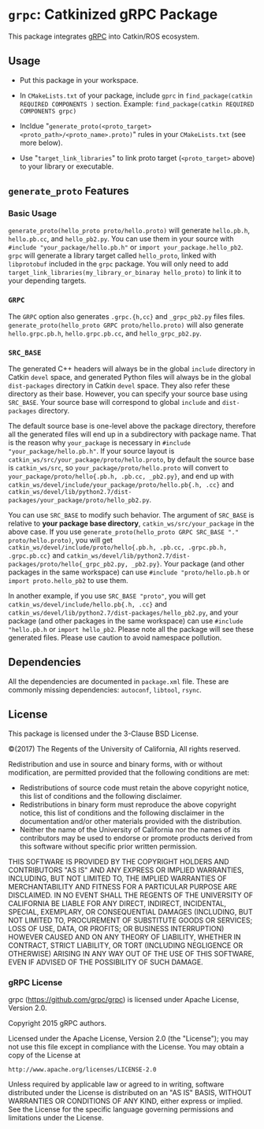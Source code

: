 # `grpc`: Catkinized gRPC Package

This package integrates [gRPC](https://grpc.io) into Catkin/ROS ecosystem.

## Usage

* Put this package in your workspace.

* In `CMakeLists.txt` of your package, include `gprc` in
`find_package(catkin REQUIRED COMPONENTS )` section.
Example: `find_package(catkin REQUIRED COMPONENTS grpc)`

* Incldue "`generate_proto(<proto_target> <proto_path>/<proto_name>.proto)`"
rules in your `CMakeLists.txt` (see more below).

* Use "`target_link_libraries`" to link proto target (`<proto_target>` above)
to your library or executable.

## `generate_proto` Features

### Basic Usage
`generate_proto(hello_proto proto/hello.proto)` will generate `hello.pb.h`,
`hello.pb.cc`, and `hello_pb2.py`. You can use them in your source with
`#include "your_package/hello.pb.h"` or `import your_package.hello_pb2`.
`grpc` will generate a library target called `hello_proto`,
linked with `libprotobuf` included in the `grpc` package.  You will only need to
add `target_link_libraries(my_library_or_binaray hello_proto)` to link it to
your depending targets.

### `GRPC`
The `GRPC` option also generates `.grpc.{h,cc}` and `_grpc_pb2.py` files files.
`generate_proto(hello_proto GRPC proto/hello.proto)` will also generate
`hello.grpc.pb.h`, `hello.grpc.pb.cc`, and `hello_grpc_pb2.py`.

### `SRC_BASE`
The generated C++ headers will always be in the global `include` directory in
Catkin `devel` space, and generated Python files will always be in the global
`dist-packages` directory in Catkin `devel` space. They also refer these
directory as their base. However, you can specify your source base using
`SRC_BASE`. Your source base will correspond to global `include` and
`dist-packages` directory.

The default source base is one-level above the package directory, therefore all
the generated files will end up in a subdirectory with package name. That is the
reason why `your_package` is necessary in `#include "your_package/hello.pb.h"`.
If your source layout is `catkin_ws/src/your_package/proto/hello.proto`, by
default the source base is `catkin_ws/src`, so `your_package/proto/hello.proto`
will convert to `your_package/proto/hello{.pb.h, .pb.cc, _pb2.py}`, and end up
with `catkin_ws/devel/include/your_package/proto/hello.pb{.h, .cc}` and
`catkin_ws/devel/lib/python2.7/dist-packages/your_package/proto/hello_pb2.py`.

You can use `SRC_BASE` to modify such behavior. The argument of `SRC_BASE` is
relative to **your package base directory**, `catkin_ws/src/your_package` in the
above case. If you use
`generate_proto(hello_proto GRPC SRC_BASE "." proto/hello.proto)`, you will get
`catkin_ws/devel/include/proto/hello{.pb.h, .pb.cc, .grpc.pb.h, .grpc.pb.cc}`
and `catkin_ws/devel/lib/python2.7/dist-packages/proto/hello{_grpc_pb2.py,
_pb2.py}`. Your package (and other packages in the same workspace) can use
`#include "proto/hello.pb.h` or `import proto.hello_pb2` to use them.

In another example, if you use `SRC_BASE "proto"`, you will get
`catkin_ws/devel/include/hello.pb{.h, .cc}` and
`catkin_ws/devel/lib/python2.7/dist-packages/hello_pb2.py`, and your package
(and other packages in the same workspace) can use `#include "hello.pb.h`
or `import hello_pb2`. Please note all the package will see these generated
files. Please use caution to avoid namespace pollution.

## Dependencies

All the dependencies are documented in `package.xml` file. These are commonly
missing dependencies: `autoconf`, `libtool`, `rsync`.

## License

This package is licensed under the 3-Clause BSD License.

&copy;(2017) The Regents of the University of California, All rights reserved.

Redistribution and use in source and binary forms, with or without
modification, are permitted provided that the following conditions are met:
* Redistributions of source code must retain the above copyright
  notice, this list of conditions and the following disclaimer.
* Redistributions in binary form must reproduce the above copyright
  notice, this list of conditions and the following disclaimer in the
  documentation and/or other materials provided with the distribution.
* Neither the name of the University of California nor the
  names of its contributors may be used to endorse or promote products
  derived from this software without specific prior written permission.

THIS SOFTWARE IS PROVIDED BY THE COPYRIGHT HOLDERS AND CONTRIBUTORS "AS IS" AND
ANY EXPRESS OR IMPLIED WARRANTIES, INCLUDING, BUT NOT LIMITED TO, THE IMPLIED
WARRANTIES OF MERCHANTABILITY AND FITNESS FOR A PARTICULAR PURPOSE ARE
DISCLAIMED. IN NO EVENT SHALL THE REGENTS OF THE UNIVERSITY OF CALIFORNIA BE
LIABLE FOR ANY DIRECT, INDIRECT, INCIDENTAL, SPECIAL, EXEMPLARY, OR
CONSEQUENTIAL DAMAGES (INCLUDING, BUT NOT LIMITED TO, PROCUREMENT OF SUBSTITUTE
GOODS OR SERVICES; LOSS OF USE, DATA, OR PROFITS; OR BUSINESS INTERRUPTION)
HOWEVER CAUSED AND ON ANY THEORY OF LIABILITY, WHETHER IN CONTRACT, STRICT
LIABILITY, OR TORT (INCLUDING NEGLIGENCE OR OTHERWISE) ARISING IN ANY WAY OUT OF
THE USE OF THIS SOFTWARE, EVEN IF ADVISED OF THE POSSIBILITY OF SUCH DAMAGE.


### gRPC License
grpc (https://github.com/grpc/grpc) is licensed under Apache License, Version
2.0.

Copyright 2015 gRPC authors.

Licensed under the Apache License, Version 2.0 (the "License");
you may not use this file except in compliance with the License.
You may obtain a copy of the License at

    http://www.apache.org/licenses/LICENSE-2.0

Unless required by applicable law or agreed to in writing, software
distributed under the License is distributed on an "AS IS" BASIS,
WITHOUT WARRANTIES OR CONDITIONS OF ANY KIND, either express or implied.
See the License for the specific language governing permissions and
limitations under the License.
